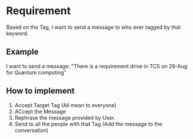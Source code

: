 # Requirement
Based on the Tag, I want to send a message to who ever tagged by that keyword.
## Example
I want to send a message: "There is a requirement drive in TCS on 29-Aug for Quantum computing"

## How to implement
1. Accept Target Tag (All mean to everyone)
2. ACcept the Message
3. Rephrase the message provided by User.
4. Send to all the people with that Tag (Add the message to the conversation)



